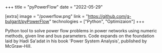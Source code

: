 +++
title = "pyPowerFlow"
date = "2022-05-29"

[extra]
image = "/powerflow.png"
link = "https://github.com/g-bulgarit/pyPowerFlow"
technologies = ["Python", "Optimizaion"]
+++

Python tool to solve power flow problems in power networks using numeric methods, given line and bus parameters.
Code expands on the foundation laid by Hadi Sa'adat in his book 'Power System Analysis', published by McGraw-Hill.
